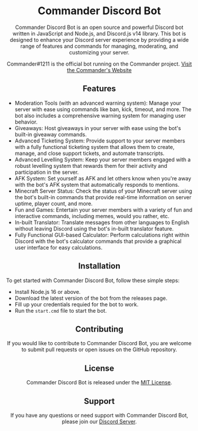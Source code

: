 <h1 align="center">Commander Discord Bot</h1>

<p align="center">Commander Discord Bot is an open source and powerful Discord bot written in JavaScript and Node.js, and Discord.js v14 library. This bot is designed to enhance your Discord server experience by providing a wide range of features and commands for managing, moderating, and customizing your server.</p>

<p align="center">Commander#1211 is the official bot running on the Commander project.
  <a href="https://wholeindia.babsoft.in/commander.html"> Visit the Commander's Website</a></p>

<h2 align="center">Features</h2>

- Moderation Tools (with an advanced warning system): Manage your server with ease using commands like ban, kick, timeout, and more. The bot also includes a comprehensive warning system for managing user behavior.
- Giveaways: Host giveaways in your server with ease using the bot's built-in giveaway commands.
- Advanced Ticketing System: Provide support to your server members with a fully functional ticketing system that allows them to create, manage, and close support tickets, and automate transcripts.
- Advanced Levelling System: Keep your server members engaged with a robust levelling system that rewards them for their activity and participation in the server.
- AFK System: Set yourself as AFK and let others know when you're away with the bot's AFK system that automatically responds to mentions.
- Minecraft Server Status: Check the status of your Minecraft server using the bot's built-in commands that provide real-time information on server uptime, player count, and more.
- Fun and Games: Entertain your server members with a variety of fun and interactive commands, including memes, would you rather, etc.
- In-built Translator: Translate messages from other languages to English without leaving Discord using the bot's in-built translator feature.
- Fully Functional GUI-based Calculator: Perform calculations right within Discord with the bot's calculator commands that provide a graphical user interface for easy calculations.

<h2 align="center">Installation</h2>

To get started with Commander Discord Bot, follow these simple steps:

- Install Node.js 16 or above.
- Download the latest version of the bot from the releases page.
- Fill up your credentials requied for the bot to work.
- Run the `start.cmd` file to start the bot.

<h2 align="center">Contributing</h2>

<p align="center">
  If you would like to contribute to Commander Discord Bot, you are welcome to submit pull requests or open issues on the GitHub repository.
</p>

<h2 align="center">License</h2>

<p align="center">
  Commander Discord Bot is released under the <a href="./LICENSE.md">MIT License</a>.
</p>

<h2 align="center">Support</h2>

<p align="center">
  If you have any questions or need support with Commander Discord Bot, please join our <a href="https://discord.com/invite/w4PAE3HkDF">Discord Server</a>.
